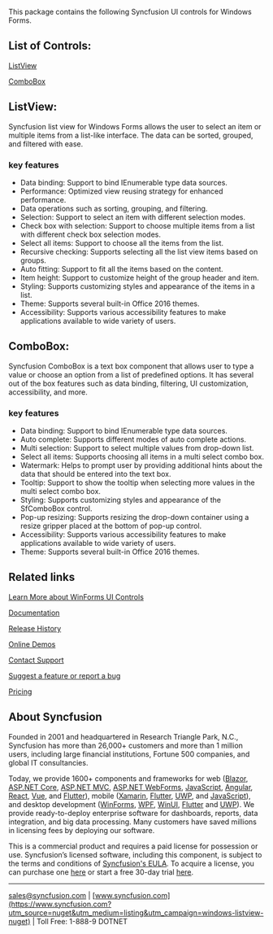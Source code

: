 This package contains the following Syncfusion UI controls for Windows Forms.

## List of Controls:

[ListView](https://www.syncfusion.com/winforms-ui-controls/listview?utm_source=nuget&utm_medium=listing&utm_campaign=windows-listview-nuget)

[ComboBox](https://www.syncfusion.com/winforms-ui-controls/combobox?utm_source=nuget&utm_medium=listing&utm_campaign=windows-listview-nuget)

## ListView:

Syncfusion list view for Windows Forms allows the user to select an item or multiple items from a list-like interface. The data can be sorted, grouped, and filtered with ease.

### key features

* Data binding: Support to bind IEnumerable type data sources.
* Performance: Optimized view reusing strategy for enhanced performance.
* Data operations such as sorting, grouping, and filtering.
* Selection: Support to select an item with different selection modes.
* Check box with selection: Support to choose multiple items from a list with different check box selection modes.
* Select all items: Support to choose all the items from the list.
* Recursive checking: Supports selecting all the list view items based on groups.
* Auto fitting: Support to fit all the items based on the content.
* Item height: Support to customize height of the group header and item.
* Styling: Supports customizing styles and appearance of the items in a list.
* Theme: Supports several built-in Office 2016 themes.
* Accessibility: Supports various accessibility features to make applications available to wide variety of users.

## ComboBox:

Syncfusion ComboBox is a text box component that allows user to type a value or choose an option from a list of predefined options. It has several out of the box features such as data binding, filtering, UI customization, accessibility, and more.

### key features

* Data binding: Support to bind IEnumerable type data sources.
* Auto complete: Supports different modes of auto complete actions.
* Multi selection: Support to select multiple values from drop-down list.
* Select all items: Supports choosing all items in a multi select combo box.
* Watermark: Helps to prompt user by providing additional hints about the data that should be entered into the text box.
* Tooltip: Support to show the tooltip when selecting more values in the multi select combo box.
* Styling: Supports customizing styles and appearance of the SfComboBox control.
* Pop-up resizing: Supports resizing the drop-down container using a resize gripper placed at the bottom of pop-up control.
* Accessibility: Supports various accessibility features to make applications available to wide variety of users.
* Theme: Supports several built-in Office 2016 themes.

## Related links
[Learn More about WinForms UI Controls](https://www.syncfusion.com/winforms-ui-controls?utm_source=nuget&utm_medium=listing&utm_campaign=windows-listview-nuget)

[Documentation](https://help.syncfusion.com/windowsforms/overview?utm_source=nuget&utm_medium=listing&utm_campaign=windows-listview-nuget)

[Release History](https://help.syncfusion.com/windowsforms/release-notes/v19.4.0.48?utm_source=nuget&utm_medium=listing&utm_campaign=windows-listview-nuget)

[Online Demos](https://github.com/syncfusion/winforms-demos/?utm_source=nuget&utm_medium=listing&utm_campaign=windows-listview-nuget)

[Contact Support](https://www.syncfusion.com/support/directtrac/incidents/newincident/?utm_source=nuget&utm_medium=listing&utm_campaign=windows-listview-nuget)

[Suggest a feature or report a bug](https://www.syncfusion.com/feedback/winforms?utm_source=nuget&utm_medium=listing&utm_campaign=windows-listview-nuget)

[Pricing](https://www.syncfusion.com/sales/products/windowsforms?utm_source=nuget&utm_medium=listing&utm_campaign=windows-listview-nuget)

## About Syncfusion
Founded in 2001 and headquartered in Research Triangle Park, N.C., Syncfusion has more than 26,000+ customers and more than 1 million users, including large financial institutions, Fortune 500 companies, and global IT consultancies.

Today, we provide 1600+ components and frameworks for web ([Blazor](https://www.syncfusion.com/blazor-components?utm_source=nuget&utm_medium=listing&utm_campaign=windows-listview-nuget), [ASP.NET Core](https://www.syncfusion.com/aspnet-core-ui-controls?utm_source=nuget&utm_medium=listing&utm_campaign=windows-listview-nuget), [ASP.NET MVC](https://www.syncfusion.com/aspnet-mvc-ui-controls?utm_source=nuget&utm_medium=listing&utm_campaign=windows-listview-nuget), [ASP.NET WebForms](https://www.syncfusion.com/jquery/aspnet-webforms-ui-controls?utm_source=nuget&utm_medium=listing&utm_campaign=windows-listview-nuget), [JavaScript](https://www.syncfusion.com/javascript-ui-controls?utm_source=nuget&utm_medium=listing&utm_campaign=windows-listview-nuget), [Angular](https://www.syncfusion.com/angular-ui-components?utm_source=nuget&utm_medium=listing&utm_campaign=windows-listview-nuget), [React](https://www.syncfusion.com/react-ui-components?utm_source=nuget&utm_medium=listing&utm_campaign=windows-listview-nuget), [Vue](https://www.syncfusion.com/vue-ui-components?utm_source=nuget&utm_medium=listing&utm_campaign=windows-listview-nuget), and [Flutter](https://www.syncfusion.com/flutter-widgets?utm_source=nuget&utm_medium=listing&utm_campaign=windows-listview-nuget)), mobile ([Xamarin](https://www.syncfusion.com/xamarin-ui-controls?utm_source=nuget&utm_medium=listing&utm_campaign=windows-listview-nuget), [Flutter](https://www.syncfusion.com/flutter-widgets?utm_source=nuget&utm_medium=listing&utm_campaign=windows-listview-nuget), [UWP](https://www.syncfusion.com/uwp-ui-controls?utm_source=nuget&utm_medium=listing&utm_campaign=windows-listview-nuget), and [JavaScript](https://www.syncfusion.com/javascript-ui-controls?utm_source=nuget&utm_medium=listing&utm_campaign=windows-listview-nuget)), and desktop development ([WinForms](https://www.syncfusion.com/winforms-ui-controls?utm_source=nuget&utm_medium=listing&utm_campaign=windows-listview-nuget), [WPF](https://www.syncfusion.com/wpf-ui-controls?utm_source=nuget&utm_medium=listing&utm_campaign=windows-listview-nuget), [WinUI](https://www.syncfusion.com/winui-controls?utm_source=nuget&utm_medium=listing&utm_campaign=windows-listview-nuget), [Flutter](https://www.syncfusion.com/flutter-widgets?utm_source=nuget&utm_medium=listing&utm_campaign=windows-listview-nuget) and [UWP](https://www.syncfusion.com/uwp-ui-controls?utm_source=nuget&utm_medium=listing&utm_campaign=windows-listview-nuget)). We provide ready-to-deploy enterprise software for dashboards, reports, data integration, and big data processing. Many customers have saved millions in licensing fees by deploying our software.


This is a commercial product and requires a paid license for possession or use. Syncfusion’s licensed software, including this component, is subject to the terms and conditions of [Syncfusion's EULA](https://www.syncfusion.com/eula/es/?utm_source=nuget&utm_medium=listing&utm_campaign=windows-listview-nuget). To acquire a license, you can purchase one [here]( https://www.syncfusion.com/sales/products/windowsforms?utm_source=nuget&utm_medium=listing&utm_campaign=windows-listview-nuget) or start a free 30-day trial [here](https://www.syncfusion.com/account/manage-trials/start-trials?utm_source=nuget&utm_medium=listing&utm_campaign=windows-listview-nuget).

___

[sales@syncfusion.com](mailto:sales@syncfusion.com?Subject=Syncfusion%20Notifications%20WinUI-%20NuGet) | [www.syncfusion.com](https://www.syncfusion.com?utm_source=nuget&utm_medium=listing&utm_campaign=windows-listview-nuget) | Toll Free: 1-888-9 DOTNET


